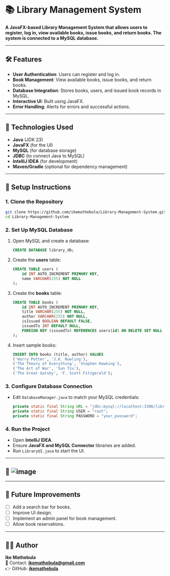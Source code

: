 # 📚 Library Management System
**A JavaFX-based Library Management System that allows users to register, log in, view available books, issue books, and return books. The system is connected to a MySQL database.**

---

## 🛠 Features
- **User Authentication**: Users can register and log in.
- **Book Management**: View available books, issue books, and return books.
- **Database Integration**: Stores books, users, and issued book records in MySQL.
- **Interactive UI**: Built using JavaFX.
- **Error Handling**: Alerts for errors and successful actions.

---

## 🚀 Technologies Used
- **Java** (JDK 23)
- **JavaFX** (for the UI)
- **MySQL** (for database storage)
- **JDBC** (to connect Java to MySQL)
- **IntelliJ IDEA** (for development)
- **Maven/Gradle** (optional for dependency management)

---

## 📝 Setup Instructions
### **1. Clone the Repository**
```sh
git clone https://github.com/ikemathebula/Library-Management-System.git
cd Library-Management-System
```

### **2. Set Up MySQL Database**
1. Open MySQL and create a database:
   ```sql
   CREATE DATABASE library_db;
   ```
2. Create the **users** table:
   ```sql
   CREATE TABLE users (
       id INT AUTO_INCREMENT PRIMARY KEY,
       name VARCHAR(255) NOT NULL
   );
   ```
3. Create the **books** table:
   ```sql
   CREATE TABLE books (
       id INT AUTO_INCREMENT PRIMARY KEY,
       title VARCHAR(255) NOT NULL,
       author VARCHAR(255) NOT NULL,
       isIssued BOOLEAN DEFAULT FALSE,
       issuedTo INT DEFAULT NULL,
       FOREIGN KEY (issuedTo) REFERENCES users(id) ON DELETE SET NULL
   );
   ```
4. Insert sample books:
   ```sql
   INSERT INTO books (title, author) VALUES
   ('Harry Potter', 'J.K. Rowling'),
   ('The Theory of Everything', 'Stephen Hawking'),
   ('The Art of War', 'Sun Tzu'),
   ('The Great Gatsby', 'F. Scott Fitzgerald');
   ```

### **3. Configure Database Connection**
- Edit `DatabaseManager.java` to match your MySQL credentials:
  ```java
  private static final String URL = "jdbc:mysql://localhost:3306/library_db";
  private static final String USER = "root";
  private static final String PASSWORD = "your_password";
  ```

### **4. Run the Project**
- Open **IntelliJ IDEA**.
- Ensure **JavaFX and MySQL Connector** libraries are added.
- Run `LibraryUI.java` to start the UI.

---

## 📸 ![image](https://github.com/user-attachments/assets/03a49f2e-1cba-463a-b211-5501101764dc)

---

## 📌 Future Improvements
- [ ] Add a search bar for books.
- [ ] Improve UI design.
- [ ] Implement an admin panel for book management.
- [ ] Allow book reservations.

---

## 👨‍💻 Author
**Ike Mathebula**  
📧 Contact: **ikemathebula@gmail.com**  
👉 GitHub: **[ikemathebula](https://github.com/ikemathebula)**






